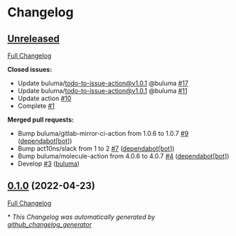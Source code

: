 # Changelog

## [Unreleased](https://github.com/buluma/ansible-role-teams/tree/HEAD)

[Full Changelog](https://github.com/buluma/ansible-role-teams/compare/0.1.0...HEAD)

**Closed issues:**

- Update buluma/todo-to-issue-action@v1.0.1 @buluma [\#17](https://github.com/buluma/ansible-role-teams/issues/17)
- Update buluma/todo-to-issue-action@v1.0.1 @buluma [\#11](https://github.com/buluma/ansible-role-teams/issues/11)
- Update action [\#10](https://github.com/buluma/ansible-role-teams/issues/10)
- Complete [\#1](https://github.com/buluma/ansible-role-teams/issues/1)

**Merged pull requests:**

- Bump buluma/gitlab-mirror-ci-action from 1.0.6 to 1.0.7 [\#9](https://github.com/buluma/ansible-role-teams/pull/9) ([dependabot[bot]](https://github.com/apps/dependabot))
- Bump act10ns/slack from 1 to 2 [\#7](https://github.com/buluma/ansible-role-teams/pull/7) ([dependabot[bot]](https://github.com/apps/dependabot))
- Bump buluma/molecule-action from 4.0.6 to 4.0.7 [\#4](https://github.com/buluma/ansible-role-teams/pull/4) ([dependabot[bot]](https://github.com/apps/dependabot))
- Develop [\#3](https://github.com/buluma/ansible-role-teams/pull/3) ([buluma](https://github.com/buluma))

## [0.1.0](https://github.com/buluma/ansible-role-teams/tree/0.1.0) (2022-04-23)

[Full Changelog](https://github.com/buluma/ansible-role-teams/compare/10881924919ee906b4c03c457b71dafb8205b8f5...0.1.0)



\* *This Changelog was automatically generated by [github_changelog_generator](https://github.com/github-changelog-generator/github-changelog-generator)*
